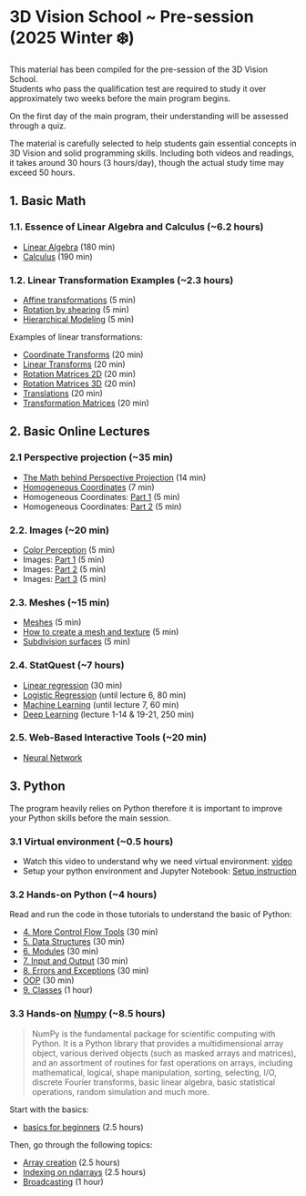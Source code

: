 # 3D Vision School ~ Pre-session (2025 Winter ❄️)

This material has been compiled for the pre-session of the 3D Vision School.  
Students who pass the qualification test are required to study it over approximately two weeks before the main program begins.

On the first day of the main program, their understanding will be assessed through a quiz. 

The material is carefully selected to help students gain essential concepts in 3D Vision and solid programming skills. Including both videos and readings, it takes around 30 hours (3 hours/day), though the actual study time may exceed 50 hours.

## 1. Basic Math
<!-- 8.5 hours -->

### 1.1. Essence of Linear Algebra and Calculus (~6.2 hours)

- [Linear Algebra](https://www.youtube.com/playlist?list=PLZHQObOWTQDPD3MizzM2xVFitgF8hE_ab) (180 min)
- [Calculus](https://www.youtube.com/playlist?list=PLZHQObOWTQDMsr9K-rj53DwVRMYO3t5Yr) (190 min)


### 1.2. Linear Transformation Examples (~2.3 hours)
- [Affine transformations](https://youtu.be/AheaTd_l5Is?si=-TwPSSc5JKd5gCNx) (5 min)
- [Rotation by shearing](https://youtu.be/tHekokkHmlM?si=6eraXUeiFa7Lx7rq) (5 min)
- [Hierarchical Modeling](https://youtu.be/4iNJdWXsFQ4?si=b6-GsrqnLLqf9ilh) (5 min)

Examples of linear transformations:
- [Coordinate Transforms](https://articulatedrobotics.xyz/transformations-1-coordinate_transforms/) (20 min)
- [Linear Transforms](https://articulatedrobotics.xyz/transformations-2-linear_transforms/)  (20 min)
- [Rotation Matrices 2D](https://articulatedrobotics.xyz/transformations-3-rotation_matrices_2d/)  (20 min)
- [Rotation Matrices 3D](https://articulatedrobotics.xyz/tutorials/coordinate-transforms/rotations-3d)  (20 min)
- [Translations](https://articulatedrobotics.xyz/4-translations/)  (20 min)
- [Transformation Matrices](https://articulatedrobotics.xyz/5-transformation_matrices/)  (20 min)


## 2. Basic Online Lectures
<!-- 8.5 hours -->

### 2.1 Perspective projection (~35 min)

- [The Math behind Perspective Projection](https://youtu.be/U0_ONQQ5ZNM?si=vhCCRC5z27f9ebYB) (14 min)
- [Homogeneous Coordinates](https://youtu.be/o-xwmTODTUI?si=Tlo2mgt6DFGI6yMN) (7 min)
- Homogeneous Coordinates: [Part 1](https://youtu.be/F5WA26W4JaM?si=VcbmHd4fg5IUtNgn) (5 min)
- Homogeneous Coordinates: [Part 2](https://youtu.be/g7Pb8mrwcJ0?si=aeaby2CbGigRTiaa) (5 min)

### 2.2. Images (~20 min)
- [Color Perception](https://youtu.be/cM2wvHtVcM8?si=L_QgHhv2p2HEZz0v) (5 min)
- Images: [Part 1](https://youtu.be/xUzhKqf22mY?si=WxGQt9oQd1mgZMIY) (5 min)
- Images: [Part 2](https://youtu.be/6v8dNtknOSM?si=dH97pJIv0aW4O9l9) (5 min)
- Images: [Part 3](https://youtu.be/JciZYrh36LY?si=A_9aq3wuwmKrMzYj) (5 min)

### 2.3. Meshes (~15 min)
- [Meshes](https://youtu.be/wt6ixobELxQ?si=wK7m5EYSpag7DKPZ) (5 min)
- [How to create a mesh and texture](https://youtu.be/32XciqyQ9_Q?si=RQWMmp10hc_syPut) (5 min)
- [Subdivision surfaces](https://youtu.be/kC8jbGSiuIQ?si=4Fgv4pX4oM4JmU_J) (5 min)

### 2.4. StatQuest (~7 hours)
- [Linear regression](https://www.youtube.com/watch?v=nk2CQITm_eo) (30 min)
- [Logistic Regression](https://www.youtube.com/watch?v=yIYKR4sgzI8&list=PLblh5JKOoLUKxzEP5HA2d-Li7IJkHfXSe) (until lecture 6, 80 min)
- [Machine Learning](https://www.youtube.com/watch?v=Gv9_4yMHFhI&list=PLblh5JKOoLUICTaGLRoHQDuF_7q2GfuJF) (until lecture 7, 60 min)
- [Deep Learning](https://www.youtube.com/watch?v=CqOfi41LfDw&list=PLblh5JKOoLUIxGDQs4LFFD--41Vzf-ME1) (lecture 1-14 & 19-21, 250 min)

### 2.5. Web-Based Interactive Tools (~20 min)

- [Neural Network](https://playground.tensorflow.org/)



## 3. Python
<!-- 13 hours -->

The program heavily relies on Python therefore it is important to improve your Python skills before the main session.

### 3.1 Virtual environment (~0.5 hours)
- Watch this video to understand why we need virtual environment: [video](https://www.youtube.com/watch?v=zzY0iWWvuRk)
- Setup your python environment and Jupyter Notebook: [Setup instruction](SETUP.md)


### 3.2 Hands-on Python (~4 hours)
Read and run the code in those tutorials to understand the basic of Python:

- [4. More Control Flow Tools](https://docs.python.org/3/tutorial/controlflow.html) (30 min)
- [5. Data Structures](https://docs.python.org/3/tutorial/datastructures.html) (30 min)
- [6. Modules](https://docs.python.org/3/tutorial/modules.html) (30 min)
- [7. Input and Output](https://docs.python.org/3/tutorial/inputoutput.html) (30 min)
- [8. Errors and Exceptions](https://docs.python.org/3/tutorial/errors.html) (30 min)
- [OOP](https://pythonbasics.org/#OOP) (30 min)
- [9. Classes](https://docs.python.org/3/tutorial/classes.html) (1 hour)


### 3.3 Hands-on [Numpy](https://numpy.org/doc/stable/user/whatisnumpy.html) (~8.5 hours)

> NumPy is the fundamental package for scientific computing with Python. 
> It is a Python library that provides a multidimensional array object, various derived objects (such as masked arrays and matrices), and an assortment of routines for fast operations on arrays, including mathematical, logical, shape manipulation, sorting, selecting, I/O, discrete Fourier transforms, basic linear algebra, basic statistical operations, random simulation and much more.

Start with the basics:
- [basics for beginners](https://numpy.org/doc/stable/user/absolute_beginners.html) (2.5 hours)

Then, go through the following topics:
- [Array creation](https://numpy.org/doc/stable/user/basics.creation.html) (2.5 hours)
- [Indexing on ndarrays](https://numpy.org/doc/stable/user/basics.indexing.html) (2.5 hours)
- [Broadcasting](https://numpy.org/doc/stable/user/basics.broadcasting.html) (1 hour)


